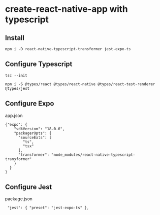 # create-react-native-app with typescript

## Install
`npm i -D react-native-typescript-transformer jest-expo-ts`

## Configure Typescript
`tsc --init`

`npm i -S @types/react @types/react-native @types/react-test-renderer @types/jest`

## Configure Expo
app.json
```
{"expo": {
    "sdkVersion": "18.0.0",
    "packagerOpts": {
      "sourceExts": [
        "ts",
        "tsx"
      ],
      "transformer": "node_modules/react-native-typescript-transformer"
    }
  }
}
```

## Configure Jest
package.json

`  "jest": {
    "preset": "jest-expo-ts"
  },
`